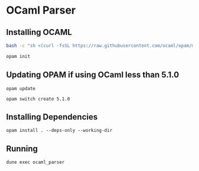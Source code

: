 # OCaml Parser

## Installing OCAML

```bash
bash -c "sh <(curl -fsSL https://raw.githubusercontent.com/ocaml/opam/master/shell/install.sh)"
```

```bash
opam init
```

## Updating OPAM if using OCaml less than 5.1.0

```bassh
opam update
```

```bassh
opam switch create 5.1.0
```

## Installing Dependencies

```bassh
opam install . --deps-only --working-dir
```

## Running

```bash
dune exec ocaml_parser
```
